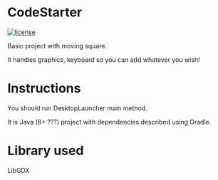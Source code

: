 # CodeStarter
[![license](https://img.shields.io/badge/license-MIT-blue.svg)](LICENSE)

Basic project with moving square.

It handles graphics, keyboard so you can add whatever you wish!

# Instructions

You should run DesktopLauncher main method.

It is Java (8+ ???) project with dependencies described using Gradle.

# Library used

LibGDX